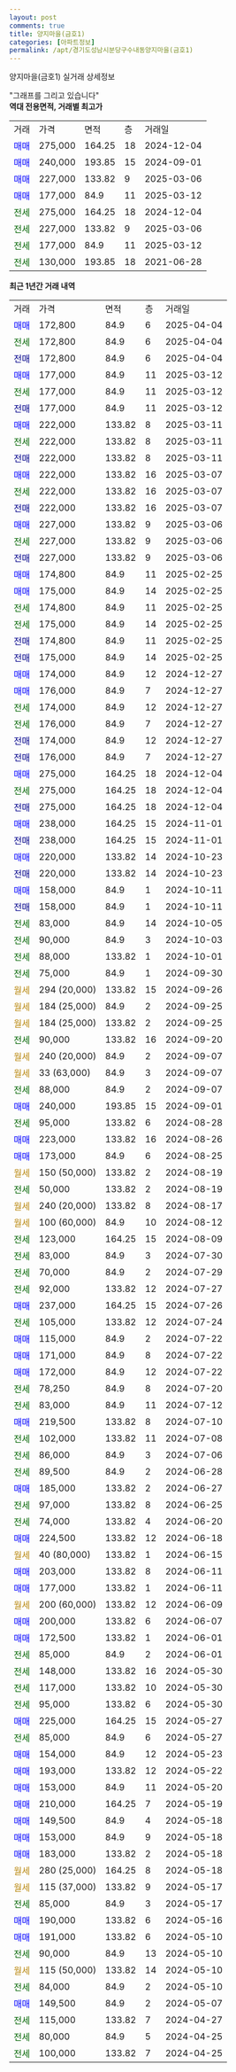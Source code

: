 ```yaml
---
layout: post
comments: true
title: 양지마을(금호1)
categories: [아파트정보]
permalink: /apt/경기도성남시분당구수내동양지마을(금호1)
---
```


양지마을(금호1) 실거래 상세정보

<script type="text/javascript">
  google.charts.load('current', {'packages':['line', 'corechart']});
  google.charts.setOnLoadCallback(drawChart);

  function drawChart() {
    var data = new google.visualization.DataTable();
    data.addColumn('date', '거래일');
    data.addColumn('number', "매매");
    data.addColumn('number', "전세");
    data.addColumn('number', "전매");

    data.addRows([[new Date(Date.parse("2025-04-04")), 172800, null, null], [new Date(Date.parse("2025-04-04")), null, 172800, null], [new Date(Date.parse("2025-04-04")), null, null, 172800], [new Date(Date.parse("2025-03-12")), 177000, null, null], [new Date(Date.parse("2025-03-12")), null, 177000, null], [new Date(Date.parse("2025-03-12")), null, null, 177000], [new Date(Date.parse("2025-03-11")), 222000, null, null], [new Date(Date.parse("2025-03-11")), null, 222000, null], [new Date(Date.parse("2025-03-11")), null, null, 222000], [new Date(Date.parse("2025-03-07")), 222000, null, null], [new Date(Date.parse("2025-03-07")), null, 222000, null], [new Date(Date.parse("2025-03-07")), null, null, 222000], [new Date(Date.parse("2025-03-06")), 227000, null, null], [new Date(Date.parse("2025-03-06")), null, 227000, null], [new Date(Date.parse("2025-03-06")), null, null, 227000], [new Date(Date.parse("2025-02-25")), 174800, null, null], [new Date(Date.parse("2025-02-25")), 175000, null, null], [new Date(Date.parse("2025-02-25")), null, 174800, null], [new Date(Date.parse("2025-02-25")), null, 175000, null], [new Date(Date.parse("2025-02-25")), null, null, 174800], [new Date(Date.parse("2025-02-25")), null, null, 175000], [new Date(Date.parse("2024-12-27")), 174000, null, null], [new Date(Date.parse("2024-12-27")), 176000, null, null], [new Date(Date.parse("2024-12-27")), null, 174000, null], [new Date(Date.parse("2024-12-27")), null, 176000, null], [new Date(Date.parse("2024-12-27")), null, null, 174000], [new Date(Date.parse("2024-12-27")), null, null, 176000], [new Date(Date.parse("2024-12-04")), 275000, null, null], [new Date(Date.parse("2024-12-04")), null, 275000, null], [new Date(Date.parse("2024-12-04")), null, null, 275000], [new Date(Date.parse("2024-11-01")), 238000, null, null], [new Date(Date.parse("2024-11-01")), null, null, 238000], [new Date(Date.parse("2024-10-23")), 220000, null, null], [new Date(Date.parse("2024-10-23")), null, null, 220000], [new Date(Date.parse("2024-10-11")), 158000, null, null], [new Date(Date.parse("2024-10-11")), null, null, 158000], [new Date(Date.parse("2024-10-05")), null, 83000, null], [new Date(Date.parse("2024-10-03")), null, 90000, null], [new Date(Date.parse("2024-10-01")), null, 88000, null], [new Date(Date.parse("2024-09-30")), null, 75000, null], [new Date(Date.parse("2024-09-26")), null, null, null], [new Date(Date.parse("2024-09-25")), null, null, null], [new Date(Date.parse("2024-09-25")), null, null, null], [new Date(Date.parse("2024-09-20")), null, 90000, null], [new Date(Date.parse("2024-09-07")), null, null, null], [new Date(Date.parse("2024-09-07")), null, null, null], [new Date(Date.parse("2024-09-07")), null, 88000, null], [new Date(Date.parse("2024-09-01")), 240000, null, null], [new Date(Date.parse("2024-08-28")), null, 95000, null], [new Date(Date.parse("2024-08-26")), 223000, null, null], [new Date(Date.parse("2024-08-25")), 173000, null, null], [new Date(Date.parse("2024-08-19")), null, null, null], [new Date(Date.parse("2024-08-19")), null, 50000, null], [new Date(Date.parse("2024-08-17")), null, null, null], [new Date(Date.parse("2024-08-12")), null, null, null], [new Date(Date.parse("2024-08-09")), null, 123000, null], [new Date(Date.parse("2024-07-30")), null, 83000, null], [new Date(Date.parse("2024-07-29")), null, 70000, null], [new Date(Date.parse("2024-07-27")), null, 92000, null], [new Date(Date.parse("2024-07-26")), 237000, null, null], [new Date(Date.parse("2024-07-24")), null, 105000, null], [new Date(Date.parse("2024-07-22")), 115000, null, null], [new Date(Date.parse("2024-07-22")), 171000, null, null], [new Date(Date.parse("2024-07-22")), 172000, null, null], [new Date(Date.parse("2024-07-20")), null, 78250, null], [new Date(Date.parse("2024-07-12")), null, 83000, null], [new Date(Date.parse("2024-07-10")), 219500, null, null], [new Date(Date.parse("2024-07-08")), null, 102000, null], [new Date(Date.parse("2024-07-06")), null, 86000, null], [new Date(Date.parse("2024-06-28")), null, 89500, null], [new Date(Date.parse("2024-06-27")), 185000, null, null], [new Date(Date.parse("2024-06-25")), null, 97000, null], [new Date(Date.parse("2024-06-20")), null, 74000, null], [new Date(Date.parse("2024-06-18")), 224500, null, null], [new Date(Date.parse("2024-06-15")), null, null, null], [new Date(Date.parse("2024-06-11")), 203000, null, null], [new Date(Date.parse("2024-06-11")), 177000, null, null], [new Date(Date.parse("2024-06-09")), null, null, null], [new Date(Date.parse("2024-06-07")), 200000, null, null], [new Date(Date.parse("2024-06-01")), 172500, null, null], [new Date(Date.parse("2024-06-01")), null, 85000, null], [new Date(Date.parse("2024-05-30")), null, 148000, null], [new Date(Date.parse("2024-05-30")), null, 117000, null], [new Date(Date.parse("2024-05-30")), null, 95000, null], [new Date(Date.parse("2024-05-27")), 225000, null, null], [new Date(Date.parse("2024-05-27")), null, 85000, null], [new Date(Date.parse("2024-05-23")), 154000, null, null], [new Date(Date.parse("2024-05-22")), 193000, null, null], [new Date(Date.parse("2024-05-20")), 153000, null, null], [new Date(Date.parse("2024-05-19")), 210000, null, null], [new Date(Date.parse("2024-05-18")), 149500, null, null], [new Date(Date.parse("2024-05-18")), 153000, null, null], [new Date(Date.parse("2024-05-18")), 183000, null, null], [new Date(Date.parse("2024-05-18")), null, null, null], [new Date(Date.parse("2024-05-17")), null, null, null], [new Date(Date.parse("2024-05-17")), null, 85000, null], [new Date(Date.parse("2024-05-16")), 190000, null, null], [new Date(Date.parse("2024-05-10")), 191000, null, null], [new Date(Date.parse("2024-05-10")), null, 90000, null], [new Date(Date.parse("2024-05-10")), null, null, null], [new Date(Date.parse("2024-05-10")), null, 84000, null], [new Date(Date.parse("2024-05-07")), 149500, null, null], [new Date(Date.parse("2024-04-27")), null, 115000, null], [new Date(Date.parse("2024-04-25")), null, 80000, null], [new Date(Date.parse("2024-04-25")), null, 100000, null]]);

    var options = {
      hAxis: {
        format: 'yyyy/MM/dd'
      },    
      lineWidth: 0,
      pointsVisible: true,    
      title: '최근 1년간 유형별 실거래가 분포',
      legend: { position: 'bottom' }
    };

    var formatter = new google.visualization.NumberFormat({pattern:'###,###'} );
    formatter.format(data, 1);
    formatter.format(data, 2);
    
    setTimeout(function() {
        var chart = new google.visualization.LineChart(document.getElementById('columnchart_material'));
        chart.draw(data, (options));
        document.getElementById('loading').style.display = 'none';
    }, 200);
  }
</script>


<div id="loading" style="z-index:20; display: block; margin-left: 0px">"그래프를 그리고 있습니다"</div>
<div id="columnchart_material" style="width: 95%; margin-left: 0px; display: block"></div>
<!-- contents start -->
<b>역대 전용면적, 거래별 최고가</b>
<table class="sortable">
    <tr>
      <td>거래</td>
      <td>가격</td>
      <td>면적</td>
      <td>층</td>
      <td>거래일</td>
    </tr>
        <tr>
          <td><a style="color: blue">매매</a></td>
          <td>275,000</td>
          <td>164.25</td>
          <td>18</td>
          <td>2024-12-04</td>
        </tr>            <tr>
          <td><a style="color: blue">매매</a></td>
          <td>240,000</td>
          <td>193.85</td>
          <td>15</td>
          <td>2024-09-01</td>
        </tr>            <tr>
          <td><a style="color: blue">매매</a></td>
          <td>227,000</td>
          <td>133.82</td>
          <td>9</td>
          <td>2025-03-06</td>
        </tr>            <tr>
          <td><a style="color: blue">매매</a></td>
          <td>177,000</td>
          <td>84.9</td>
          <td>11</td>
          <td>2025-03-12</td>
        </tr>        
        <tr>
              <td><a style="color: darkgreen">전세</a></td>
              <td>275,000</td>
              <td>164.25</td>
              <td>18</td>
              <td>2024-12-04</td>
            </tr>            <tr>
              <td><a style="color: darkgreen">전세</a></td>
              <td>227,000</td>
              <td>133.82</td>
              <td>9</td>
              <td>2025-03-06</td>
            </tr>            <tr>
              <td><a style="color: darkgreen">전세</a></td>
              <td>177,000</td>
              <td>84.9</td>
              <td>11</td>
              <td>2025-03-12</td>
            </tr>            <tr>
              <td><a style="color: darkgreen">전세</a></td>
              <td>130,000</td>
              <td>193.85</td>
              <td>18</td>
              <td>2021-06-28</td>
            </tr>        
    
</table>

<b>최근 1년간 거래 내역</b>

<table class="sortable">
    <tr>
      <td>거래</td>
      <td>가격</td>
      <td>면적</td>
      <td>층</td>
      <td>거래일</td>
    </tr>
    <tr>
      <td><a style="color: blue">매매</a></td>
      <td>172,800</td>
      <td>84.9</td>
      <td>6</td>
      <td>2025-04-04</td>
    </tr>          <tr>
      <td><a style="color: darkgreen">전세</a></td>
      <td>172,800</td>
      <td>84.9</td>
      <td>6</td>
      <td>2025-04-04</td>
    </tr>          <tr>
      <td><a style="color: darkblue">전매</a></td>
      <td>172,800</td>
      <td>84.9</td>
      <td>6</td>
      <td>2025-04-04</td>
    </tr>          <tr>
      <td><a style="color: blue">매매</a></td>
      <td>177,000</td>
      <td>84.9</td>
      <td>11</td>
      <td>2025-03-12</td>
    </tr>          <tr>
      <td><a style="color: darkgreen">전세</a></td>
      <td>177,000</td>
      <td>84.9</td>
      <td>11</td>
      <td>2025-03-12</td>
    </tr>          <tr>
      <td><a style="color: darkblue">전매</a></td>
      <td>177,000</td>
      <td>84.9</td>
      <td>11</td>
      <td>2025-03-12</td>
    </tr>          <tr>
      <td><a style="color: blue">매매</a></td>
      <td>222,000</td>
      <td>133.82</td>
      <td>8</td>
      <td>2025-03-11</td>
    </tr>          <tr>
      <td><a style="color: darkgreen">전세</a></td>
      <td>222,000</td>
      <td>133.82</td>
      <td>8</td>
      <td>2025-03-11</td>
    </tr>          <tr>
      <td><a style="color: darkblue">전매</a></td>
      <td>222,000</td>
      <td>133.82</td>
      <td>8</td>
      <td>2025-03-11</td>
    </tr>          <tr>
      <td><a style="color: blue">매매</a></td>
      <td>222,000</td>
      <td>133.82</td>
      <td>16</td>
      <td>2025-03-07</td>
    </tr>          <tr>
      <td><a style="color: darkgreen">전세</a></td>
      <td>222,000</td>
      <td>133.82</td>
      <td>16</td>
      <td>2025-03-07</td>
    </tr>          <tr>
      <td><a style="color: darkblue">전매</a></td>
      <td>222,000</td>
      <td>133.82</td>
      <td>16</td>
      <td>2025-03-07</td>
    </tr>          <tr>
      <td><a style="color: blue">매매</a></td>
      <td>227,000</td>
      <td>133.82</td>
      <td>9</td>
      <td>2025-03-06</td>
    </tr>          <tr>
      <td><a style="color: darkgreen">전세</a></td>
      <td>227,000</td>
      <td>133.82</td>
      <td>9</td>
      <td>2025-03-06</td>
    </tr>          <tr>
      <td><a style="color: darkblue">전매</a></td>
      <td>227,000</td>
      <td>133.82</td>
      <td>9</td>
      <td>2025-03-06</td>
    </tr>          <tr>
      <td><a style="color: blue">매매</a></td>
      <td>174,800</td>
      <td>84.9</td>
      <td>11</td>
      <td>2025-02-25</td>
    </tr>          <tr>
      <td><a style="color: blue">매매</a></td>
      <td>175,000</td>
      <td>84.9</td>
      <td>14</td>
      <td>2025-02-25</td>
    </tr>          <tr>
      <td><a style="color: darkgreen">전세</a></td>
      <td>174,800</td>
      <td>84.9</td>
      <td>11</td>
      <td>2025-02-25</td>
    </tr>          <tr>
      <td><a style="color: darkgreen">전세</a></td>
      <td>175,000</td>
      <td>84.9</td>
      <td>14</td>
      <td>2025-02-25</td>
    </tr>          <tr>
      <td><a style="color: darkblue">전매</a></td>
      <td>174,800</td>
      <td>84.9</td>
      <td>11</td>
      <td>2025-02-25</td>
    </tr>          <tr>
      <td><a style="color: darkblue">전매</a></td>
      <td>175,000</td>
      <td>84.9</td>
      <td>14</td>
      <td>2025-02-25</td>
    </tr>          <tr>
      <td><a style="color: blue">매매</a></td>
      <td>174,000</td>
      <td>84.9</td>
      <td>12</td>
      <td>2024-12-27</td>
    </tr>          <tr>
      <td><a style="color: blue">매매</a></td>
      <td>176,000</td>
      <td>84.9</td>
      <td>7</td>
      <td>2024-12-27</td>
    </tr>          <tr>
      <td><a style="color: darkgreen">전세</a></td>
      <td>174,000</td>
      <td>84.9</td>
      <td>12</td>
      <td>2024-12-27</td>
    </tr>          <tr>
      <td><a style="color: darkgreen">전세</a></td>
      <td>176,000</td>
      <td>84.9</td>
      <td>7</td>
      <td>2024-12-27</td>
    </tr>          <tr>
      <td><a style="color: darkblue">전매</a></td>
      <td>174,000</td>
      <td>84.9</td>
      <td>12</td>
      <td>2024-12-27</td>
    </tr>          <tr>
      <td><a style="color: darkblue">전매</a></td>
      <td>176,000</td>
      <td>84.9</td>
      <td>7</td>
      <td>2024-12-27</td>
    </tr>          <tr>
      <td><a style="color: blue">매매</a></td>
      <td>275,000</td>
      <td>164.25</td>
      <td>18</td>
      <td>2024-12-04</td>
    </tr>          <tr>
      <td><a style="color: darkgreen">전세</a></td>
      <td>275,000</td>
      <td>164.25</td>
      <td>18</td>
      <td>2024-12-04</td>
    </tr>          <tr>
      <td><a style="color: darkblue">전매</a></td>
      <td>275,000</td>
      <td>164.25</td>
      <td>18</td>
      <td>2024-12-04</td>
    </tr>          <tr>
      <td><a style="color: blue">매매</a></td>
      <td>238,000</td>
      <td>164.25</td>
      <td>15</td>
      <td>2024-11-01</td>
    </tr>          <tr>
      <td><a style="color: darkblue">전매</a></td>
      <td>238,000</td>
      <td>164.25</td>
      <td>15</td>
      <td>2024-11-01</td>
    </tr>          <tr>
      <td><a style="color: blue">매매</a></td>
      <td>220,000</td>
      <td>133.82</td>
      <td>14</td>
      <td>2024-10-23</td>
    </tr>          <tr>
      <td><a style="color: darkblue">전매</a></td>
      <td>220,000</td>
      <td>133.82</td>
      <td>14</td>
      <td>2024-10-23</td>
    </tr>          <tr>
      <td><a style="color: blue">매매</a></td>
      <td>158,000</td>
      <td>84.9</td>
      <td>1</td>
      <td>2024-10-11</td>
    </tr>          <tr>
      <td><a style="color: darkblue">전매</a></td>
      <td>158,000</td>
      <td>84.9</td>
      <td>1</td>
      <td>2024-10-11</td>
    </tr>          <tr>
      <td><a style="color: darkgreen">전세</a></td>
      <td>83,000</td>
      <td>84.9</td>
      <td>14</td>
      <td>2024-10-05</td>
    </tr>          <tr>
      <td><a style="color: darkgreen">전세</a></td>
      <td>90,000</td>
      <td>84.9</td>
      <td>3</td>
      <td>2024-10-03</td>
    </tr>          <tr>
      <td><a style="color: darkgreen">전세</a></td>
      <td>88,000</td>
      <td>133.82</td>
      <td>1</td>
      <td>2024-10-01</td>
    </tr>          <tr>
      <td><a style="color: darkgreen">전세</a></td>
      <td>75,000</td>
      <td>84.9</td>
      <td>1</td>
      <td>2024-09-30</td>
    </tr>          <tr>
      <td><a style="color: darkgoldenrod">월세</a></td>
      <td>294 (20,000)</td>
      <td>133.82</td>
      <td>15</td>
      <td>2024-09-26</td>
    </tr>          <tr>
      <td><a style="color: darkgoldenrod">월세</a></td>
      <td>184 (25,000)</td>
      <td>84.9</td>
      <td>2</td>
      <td>2024-09-25</td>
    </tr>          <tr>
      <td><a style="color: darkgoldenrod">월세</a></td>
      <td>184 (25,000)</td>
      <td>133.82</td>
      <td>2</td>
      <td>2024-09-25</td>
    </tr>          <tr>
      <td><a style="color: darkgreen">전세</a></td>
      <td>90,000</td>
      <td>133.82</td>
      <td>16</td>
      <td>2024-09-20</td>
    </tr>          <tr>
      <td><a style="color: darkgoldenrod">월세</a></td>
      <td>240 (20,000)</td>
      <td>84.9</td>
      <td>2</td>
      <td>2024-09-07</td>
    </tr>          <tr>
      <td><a style="color: darkgoldenrod">월세</a></td>
      <td>33 (63,000)</td>
      <td>84.9</td>
      <td>3</td>
      <td>2024-09-07</td>
    </tr>          <tr>
      <td><a style="color: darkgreen">전세</a></td>
      <td>88,000</td>
      <td>84.9</td>
      <td>2</td>
      <td>2024-09-07</td>
    </tr>          <tr>
      <td><a style="color: blue">매매</a></td>
      <td>240,000</td>
      <td>193.85</td>
      <td>15</td>
      <td>2024-09-01</td>
    </tr>          <tr>
      <td><a style="color: darkgreen">전세</a></td>
      <td>95,000</td>
      <td>133.82</td>
      <td>6</td>
      <td>2024-08-28</td>
    </tr>          <tr>
      <td><a style="color: blue">매매</a></td>
      <td>223,000</td>
      <td>133.82</td>
      <td>16</td>
      <td>2024-08-26</td>
    </tr>          <tr>
      <td><a style="color: blue">매매</a></td>
      <td>173,000</td>
      <td>84.9</td>
      <td>6</td>
      <td>2024-08-25</td>
    </tr>          <tr>
      <td><a style="color: darkgoldenrod">월세</a></td>
      <td>150 (50,000)</td>
      <td>133.82</td>
      <td>2</td>
      <td>2024-08-19</td>
    </tr>          <tr>
      <td><a style="color: darkgreen">전세</a></td>
      <td>50,000</td>
      <td>133.82</td>
      <td>2</td>
      <td>2024-08-19</td>
    </tr>          <tr>
      <td><a style="color: darkgoldenrod">월세</a></td>
      <td>240 (20,000)</td>
      <td>133.82</td>
      <td>8</td>
      <td>2024-08-17</td>
    </tr>          <tr>
      <td><a style="color: darkgoldenrod">월세</a></td>
      <td>100 (60,000)</td>
      <td>84.9</td>
      <td>10</td>
      <td>2024-08-12</td>
    </tr>          <tr>
      <td><a style="color: darkgreen">전세</a></td>
      <td>123,000</td>
      <td>164.25</td>
      <td>15</td>
      <td>2024-08-09</td>
    </tr>          <tr>
      <td><a style="color: darkgreen">전세</a></td>
      <td>83,000</td>
      <td>84.9</td>
      <td>3</td>
      <td>2024-07-30</td>
    </tr>          <tr>
      <td><a style="color: darkgreen">전세</a></td>
      <td>70,000</td>
      <td>84.9</td>
      <td>2</td>
      <td>2024-07-29</td>
    </tr>          <tr>
      <td><a style="color: darkgreen">전세</a></td>
      <td>92,000</td>
      <td>133.82</td>
      <td>12</td>
      <td>2024-07-27</td>
    </tr>          <tr>
      <td><a style="color: blue">매매</a></td>
      <td>237,000</td>
      <td>164.25</td>
      <td>15</td>
      <td>2024-07-26</td>
    </tr>          <tr>
      <td><a style="color: darkgreen">전세</a></td>
      <td>105,000</td>
      <td>133.82</td>
      <td>12</td>
      <td>2024-07-24</td>
    </tr>          <tr>
      <td><a style="color: blue">매매</a></td>
      <td>115,000</td>
      <td>84.9</td>
      <td>2</td>
      <td>2024-07-22</td>
    </tr>          <tr>
      <td><a style="color: blue">매매</a></td>
      <td>171,000</td>
      <td>84.9</td>
      <td>8</td>
      <td>2024-07-22</td>
    </tr>          <tr>
      <td><a style="color: blue">매매</a></td>
      <td>172,000</td>
      <td>84.9</td>
      <td>12</td>
      <td>2024-07-22</td>
    </tr>          <tr>
      <td><a style="color: darkgreen">전세</a></td>
      <td>78,250</td>
      <td>84.9</td>
      <td>8</td>
      <td>2024-07-20</td>
    </tr>          <tr>
      <td><a style="color: darkgreen">전세</a></td>
      <td>83,000</td>
      <td>84.9</td>
      <td>11</td>
      <td>2024-07-12</td>
    </tr>          <tr>
      <td><a style="color: blue">매매</a></td>
      <td>219,500</td>
      <td>133.82</td>
      <td>8</td>
      <td>2024-07-10</td>
    </tr>          <tr>
      <td><a style="color: darkgreen">전세</a></td>
      <td>102,000</td>
      <td>133.82</td>
      <td>11</td>
      <td>2024-07-08</td>
    </tr>          <tr>
      <td><a style="color: darkgreen">전세</a></td>
      <td>86,000</td>
      <td>84.9</td>
      <td>3</td>
      <td>2024-07-06</td>
    </tr>          <tr>
      <td><a style="color: darkgreen">전세</a></td>
      <td>89,500</td>
      <td>84.9</td>
      <td>2</td>
      <td>2024-06-28</td>
    </tr>          <tr>
      <td><a style="color: blue">매매</a></td>
      <td>185,000</td>
      <td>133.82</td>
      <td>2</td>
      <td>2024-06-27</td>
    </tr>          <tr>
      <td><a style="color: darkgreen">전세</a></td>
      <td>97,000</td>
      <td>133.82</td>
      <td>8</td>
      <td>2024-06-25</td>
    </tr>          <tr>
      <td><a style="color: darkgreen">전세</a></td>
      <td>74,000</td>
      <td>133.82</td>
      <td>4</td>
      <td>2024-06-20</td>
    </tr>          <tr>
      <td><a style="color: blue">매매</a></td>
      <td>224,500</td>
      <td>133.82</td>
      <td>12</td>
      <td>2024-06-18</td>
    </tr>          <tr>
      <td><a style="color: darkgoldenrod">월세</a></td>
      <td>40 (80,000)</td>
      <td>133.82</td>
      <td>1</td>
      <td>2024-06-15</td>
    </tr>          <tr>
      <td><a style="color: blue">매매</a></td>
      <td>203,000</td>
      <td>133.82</td>
      <td>8</td>
      <td>2024-06-11</td>
    </tr>          <tr>
      <td><a style="color: blue">매매</a></td>
      <td>177,000</td>
      <td>133.82</td>
      <td>1</td>
      <td>2024-06-11</td>
    </tr>          <tr>
      <td><a style="color: darkgoldenrod">월세</a></td>
      <td>200 (60,000)</td>
      <td>133.82</td>
      <td>12</td>
      <td>2024-06-09</td>
    </tr>          <tr>
      <td><a style="color: blue">매매</a></td>
      <td>200,000</td>
      <td>133.82</td>
      <td>6</td>
      <td>2024-06-07</td>
    </tr>          <tr>
      <td><a style="color: blue">매매</a></td>
      <td>172,500</td>
      <td>133.82</td>
      <td>1</td>
      <td>2024-06-01</td>
    </tr>          <tr>
      <td><a style="color: darkgreen">전세</a></td>
      <td>85,000</td>
      <td>84.9</td>
      <td>2</td>
      <td>2024-06-01</td>
    </tr>          <tr>
      <td><a style="color: darkgreen">전세</a></td>
      <td>148,000</td>
      <td>133.82</td>
      <td>16</td>
      <td>2024-05-30</td>
    </tr>          <tr>
      <td><a style="color: darkgreen">전세</a></td>
      <td>117,000</td>
      <td>133.82</td>
      <td>10</td>
      <td>2024-05-30</td>
    </tr>          <tr>
      <td><a style="color: darkgreen">전세</a></td>
      <td>95,000</td>
      <td>133.82</td>
      <td>6</td>
      <td>2024-05-30</td>
    </tr>          <tr>
      <td><a style="color: blue">매매</a></td>
      <td>225,000</td>
      <td>164.25</td>
      <td>15</td>
      <td>2024-05-27</td>
    </tr>          <tr>
      <td><a style="color: darkgreen">전세</a></td>
      <td>85,000</td>
      <td>84.9</td>
      <td>6</td>
      <td>2024-05-27</td>
    </tr>          <tr>
      <td><a style="color: blue">매매</a></td>
      <td>154,000</td>
      <td>84.9</td>
      <td>12</td>
      <td>2024-05-23</td>
    </tr>          <tr>
      <td><a style="color: blue">매매</a></td>
      <td>193,000</td>
      <td>133.82</td>
      <td>12</td>
      <td>2024-05-22</td>
    </tr>          <tr>
      <td><a style="color: blue">매매</a></td>
      <td>153,000</td>
      <td>84.9</td>
      <td>11</td>
      <td>2024-05-20</td>
    </tr>          <tr>
      <td><a style="color: blue">매매</a></td>
      <td>210,000</td>
      <td>164.25</td>
      <td>7</td>
      <td>2024-05-19</td>
    </tr>          <tr>
      <td><a style="color: blue">매매</a></td>
      <td>149,500</td>
      <td>84.9</td>
      <td>4</td>
      <td>2024-05-18</td>
    </tr>          <tr>
      <td><a style="color: blue">매매</a></td>
      <td>153,000</td>
      <td>84.9</td>
      <td>9</td>
      <td>2024-05-18</td>
    </tr>          <tr>
      <td><a style="color: blue">매매</a></td>
      <td>183,000</td>
      <td>133.82</td>
      <td>2</td>
      <td>2024-05-18</td>
    </tr>          <tr>
      <td><a style="color: darkgoldenrod">월세</a></td>
      <td>280 (25,000)</td>
      <td>164.25</td>
      <td>8</td>
      <td>2024-05-18</td>
    </tr>          <tr>
      <td><a style="color: darkgoldenrod">월세</a></td>
      <td>115 (37,000)</td>
      <td>133.82</td>
      <td>9</td>
      <td>2024-05-17</td>
    </tr>          <tr>
      <td><a style="color: darkgreen">전세</a></td>
      <td>85,000</td>
      <td>84.9</td>
      <td>3</td>
      <td>2024-05-17</td>
    </tr>          <tr>
      <td><a style="color: blue">매매</a></td>
      <td>190,000</td>
      <td>133.82</td>
      <td>6</td>
      <td>2024-05-16</td>
    </tr>          <tr>
      <td><a style="color: blue">매매</a></td>
      <td>191,000</td>
      <td>133.82</td>
      <td>6</td>
      <td>2024-05-10</td>
    </tr>          <tr>
      <td><a style="color: darkgreen">전세</a></td>
      <td>90,000</td>
      <td>84.9</td>
      <td>13</td>
      <td>2024-05-10</td>
    </tr>          <tr>
      <td><a style="color: darkgoldenrod">월세</a></td>
      <td>115 (50,000)</td>
      <td>133.82</td>
      <td>14</td>
      <td>2024-05-10</td>
    </tr>          <tr>
      <td><a style="color: darkgreen">전세</a></td>
      <td>84,000</td>
      <td>84.9</td>
      <td>2</td>
      <td>2024-05-10</td>
    </tr>          <tr>
      <td><a style="color: blue">매매</a></td>
      <td>149,500</td>
      <td>84.9</td>
      <td>2</td>
      <td>2024-05-07</td>
    </tr>          <tr>
      <td><a style="color: darkgreen">전세</a></td>
      <td>115,000</td>
      <td>133.82</td>
      <td>7</td>
      <td>2024-04-27</td>
    </tr>          <tr>
      <td><a style="color: darkgreen">전세</a></td>
      <td>80,000</td>
      <td>84.9</td>
      <td>5</td>
      <td>2024-04-25</td>
    </tr>          <tr>
      <td><a style="color: darkgreen">전세</a></td>
      <td>100,000</td>
      <td>133.82</td>
      <td>7</td>
      <td>2024-04-25</td>
    </tr>      </table>
<!-- contents end -->    

